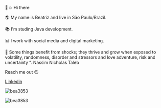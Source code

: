 👋:relaxed:  Hi there    


:earth_americas: My name is Beatriz and live in São Paulo/Brazil.


:books: I'm studing Java development.

:bar_chart: I work with social media and digital marketing.

🧬 Some things benefit from shocks; they thrive and grow when exposed to volatility, randomness, disorder and stressors and love adventure, risk and uncertainty ”. 
Nassim Nicholas Taleb    


Reach me out  :wink:

[Linkedin](https://www.linkedin.com/in/beatriz2071/) 


 ![bea3853](https://komarev.com/ghpvc/?username=Your_GitHub_Username)
 
 ![bea3853](https://github-readme-stats.vercel.app/api?username=Your_GitHub_Username&show_icons=true)

